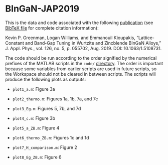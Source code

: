 # BInGaN-JAP2019

This is the data and code associated with the following [publication](http://aip.scitation.org/doi/10.1063/1.5108731) (see [BibTeX file](https://github.com/kevingreenman/BInGaN-JAP2019/blob/main/journal_citation.bib) for complete citation information):

Kevin P. Greenman, Logan Williams, and Emmanouil Kioupakis, “Lattice-Constant and Band-Gap Tuning in Wurtzite and Zincblende BInGaN Alloys,” J. Appl. Phys., vol. 126, no. 5, p. 055702, Aug. 2019. DOI: 10.1063/1.5108731.

The code should be run according to the order signified by the numerical prefixes of the MATLAB scripts in the `code/` [directory](https://github.com/kevingreenman/BInGaN-JAP2019/tree/main/code). The order is important because some variables from earlier scripts are used in future scripts, so the Workspace should not be cleared in between scripts. The scripts will produce the following plots as outputs:

* `plot1_a.m`: Figure 3a

* `plot2_thermo.m`: Figures 1a, 1b, 7a, and 7c

* `plot3_Eg.m`: Figures 5, 7b, and 7d

* `plot4_c.m`: Figure 3b

* `plot5_a_ZB.m`: Figure 4

* `plot6_thermo_ZB.m`: Figures 1c and 1d

* `plot7_H_comparison.m`: Figure 2

* `plot8_Eg_ZB.m`: Figure 6
